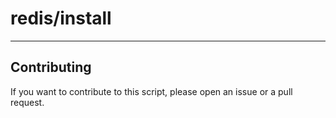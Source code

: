 # redis/install

----

## Contributing

If you want to contribute to this script, please open an issue or a pull request.
